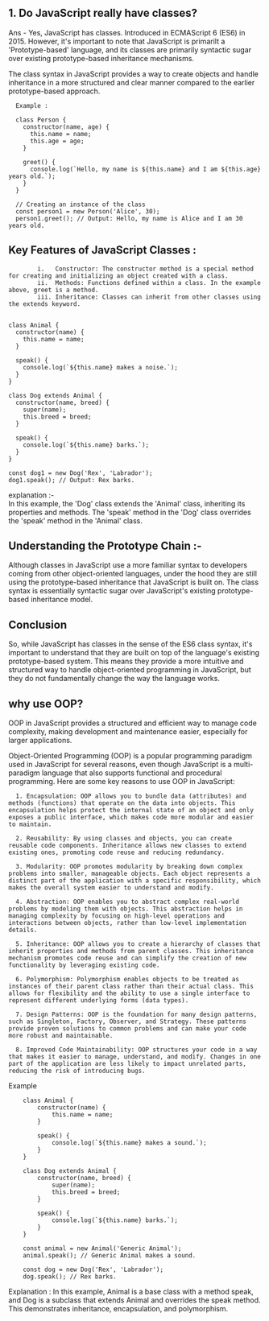 ## 1. Do JavaScript really have classes? <br />
Ans - Yes, JavaScript has classes. Introduced in ECMAScript 6 (ES6) in 2015. However, it's important to note that JavaScript is primarilt a 'Prototype-based' language, and its classes are primarily syntactic sugar over existing prototype-based inheritance mechanisms.

The class syntax in JavaScript provides a way to create objects and handle inheritance in a more structured and clear manner compared to the earlier prototype-based approach.

      Example :

      class Person {
        constructor(name, age) {
          this.name = name;
          this.age = age;
        }

        greet() {
          console.log(`Hello, my name is ${this.name} and I am ${this.age} years old.`);
        }
      }

      // Creating an instance of the class
      const person1 = new Person('Alice', 30);
      person1.greet(); // Output: Hello, my name is Alice and I am 30 years old.


## Key Features of JavaScript Classes : 
            i.   Constructor: The constructor method is a special method for creating and initializing an object created with a class.
            ii.  Methods: Functions defined within a class. In the example above, greet is a method.
            iii. Inheritance: Classes can inherit from other classes using the extends keyword.


    class Animal {
      constructor(name) {
        this.name = name;
      }

      speak() {
        console.log(`${this.name} makes a noise.`);
      }
    }

    class Dog extends Animal {
      constructor(name, breed) {
        super(name);
        this.breed = breed;
      }

      speak() {
        console.log(`${this.name} barks.`);
      }
    }

    const dog1 = new Dog('Rex', 'Labrador');
    dog1.speak(); // Output: Rex barks.


explanation :- <br />
In this example, the 'Dog' class extends the 'Animal' class, inheriting its properties and methods. The 'speak' method in the 'Dog' class overrides the 'speak' method in the 'Animal' class.


## Understanding the Prototype Chain :- <br />
Although classes in JavaScript use a more familiar syntax to developers coming from other object-oriented languages, under the hood they are still using the prototype-based inheritance that JavaScript is built on. The class syntax is essentially syntactic sugar over JavaScript's existing prototype-based inheritance model.


## Conclusion <br />
So, while JavaScript has classes in the sense of the ES6 class syntax, it's important to understand that they are built on top of the language's existing prototype-based system. This means they provide a more intuitive and structured way to handle object-oriented programming in JavaScript, but they do not fundamentally change the way the language works.

## why use OOP? <br />
OOP in JavaScript provides a structured and efficient way to manage code complexity, making development and maintenance easier, especially for larger applications.

Object-Oriented Programming (OOP) is a popular programming paradigm used in JavaScript for several reasons, even though JavaScript is a multi-paradigm language that also supports functional and procedural programming. Here are some key reasons to use OOP in JavaScript:

      1. Encapsulation: OOP allows you to bundle data (attributes) and methods (functions) that operate on the data into objects. This encapsulation helps protect the internal state of an object and only exposes a public interface, which makes code more modular and easier to maintain.

      2. Reusability: By using classes and objects, you can create reusable code components. Inheritance allows new classes to extend existing ones, promoting code reuse and reducing redundancy.

      3. Modularity: OOP promotes modularity by breaking down complex problems into smaller, manageable objects. Each object represents a distinct part of the application with a specific responsibility, which makes the overall system easier to understand and modify.

      4. Abstraction: OOP enables you to abstract complex real-world problems by modeling them with objects. This abstraction helps in managing complexity by focusing on high-level operations and interactions between objects, rather than low-level implementation details.

      5. Inheritance: OOP allows you to create a hierarchy of classes that inherit properties and methods from parent classes. This inheritance mechanism promotes code reuse and can simplify the creation of new functionality by leveraging existing code.

      6. Polymorphism: Polymorphism enables objects to be treated as instances of their parent class rather than their actual class. This allows for flexibility and the ability to use a single interface to represent different underlying forms (data types).

      7. Design Patterns: OOP is the foundation for many design patterns, such as Singleton, Factory, Observer, and Strategy. These patterns provide proven solutions to common problems and can make your code more robust and maintainable.

      8. Improved Code Maintainability: OOP structures your code in a way that makes it easier to manage, understand, and modify. Changes in one part of the application are less likely to impact unrelated parts, reducing the risk of introducing bugs.



Example <br/>

        class Animal {
            constructor(name) {
                this.name = name;
            }

            speak() {
                console.log(`${this.name} makes a sound.`);
            }
        }

        class Dog extends Animal {
            constructor(name, breed) {
                super(name);
                this.breed = breed;
            }

            speak() {
                console.log(`${this.name} barks.`);
            }
        }

        const animal = new Animal('Generic Animal');
        animal.speak(); // Generic Animal makes a sound.

        const dog = new Dog('Rex', 'Labrador');
        dog.speak(); // Rex barks.

Explanation : In this example, Animal is a base class with a method speak, and Dog is a subclass that extends Animal and overrides the speak method. This demonstrates inheritance, encapsulation, and polymorphism.
